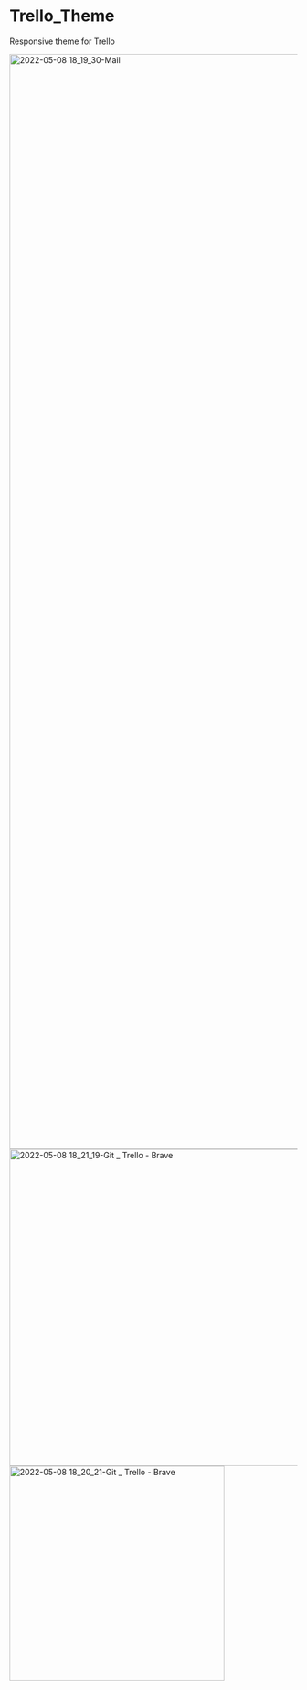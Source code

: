 # Trello_Theme
Responsive theme for Trello

<img width="1918" alt="2022-05-08 18_19_30-Mail" src="https://user-images.githubusercontent.com/73337209/167305419-0a5df033-18c6-4fe0-ba7d-28fecb47c1af.png">
<img width="555" alt="2022-05-08 18_21_19-Git _ Trello - Brave" src="https://user-images.githubusercontent.com/73337209/167305427-e9c6dcdd-5045-4bc1-b1c5-ab551411bc64.png">
<img width="376" alt="2022-05-08 18_20_21-Git _ Trello - Brave" src="https://user-images.githubusercontent.com/73337209/167305431-b041e93a-47ba-468a-9e2f-eb267a8e366e.png">
